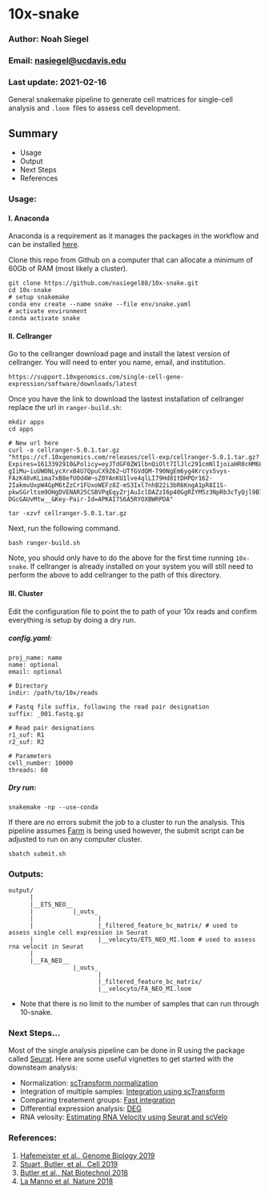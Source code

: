 # 10x-snake
### Author: Noah Siegel
### Email: nasiegel@ucdavis.edu
### Last update: 2021-02-16
General snakemake pipeline to generate cell matrices for single-cell analysis and ```.loom ```files to assess cell development.

## Summary
* Usage
* Output
* Next Steps
* References

### Usage:
#### I. Anaconda
Anaconda is a requirement as it manages the packages in the workflow and can be installed [here](https://docs.conda.io/projects/conda/en/latest/user-guide/install/linux.html).

Clone this repo from Github on a computer that can allocate a minimum of 60Gb of RAM (most likely a cluster).
```
git clone https://github.com/nasiegel88/10x-snake.git
cd 10x-snake
# setup snakemake
conda env create --name snake --file env/snake.yaml
# activate environment
conda activate snake
```
#### II. Cellranger
Go to the cellranger download page and install the latest version of cellranger. You will need to enter you name, email, and institution.
```
https://support.10xgenomics.com/single-cell-gene-expression/software/downloads/latest
```

Once you have the link to download the lastest installation of cellranger replace the url in 
```ranger-build.sh```:
```
mkdir apps
cd apps

# New url here
curl -o cellranger-5.0.1.tar.gz "https://cf.10xgenomics.com/releases/cell-exp/cellranger-5.0.1.tar.gz?Expires=1613392910&Policy=eyJTdGF0ZW1lbnQiOlt7IlJlc291cmNlIjoiaHR0cHM6Ly9jZi4xMHhnZW5vbWljcy5jb20vcmVsZWFzZXMvY2VsbC1leHAvY2VsbHJhbmdlci01LjAuMS50YXIuZ3oiLCJDb25kaXRpb24iOnsiRGF0ZUxlc3NUaGFuIjp7IkFXUzpFcG9jaFRpbWUiOjE2MTMzOTI5MTB9fX1dfQ__&Signature=jCzQaXWhnVZFXxqfIeJCD0gnz0ULZoHPkntqQ-gIiMu~iuUWONLycXrxB4U7QpuCX9Z62~UTfGVdQM-T90NgEm6yg4Krcys5vys-FAzK48vKLima7xB8efUOd4W~sZ0YAnKU1lve4qlLI79Hd81tDHPQr162-2IakmvUxpW4GpM6tZzCr1FUxoWEFz8Z-mS3Ixl7nhB22i3bR6KngA1pR8I1S-pkwSGrltsm9OHgDVENAR25CSBVPqEqyZrjAuIclDAZzI6p40GgRIYM5z3NpRb3cTyQjl9B7CogA1DqvrIYSwChKfnh2j6O6cBZanav30K3ktHYTwm-DGcGAUvMtw__&Key-Pair-Id=APKAI7S6A5RYOXBWRPDA"

tar -xzvf cellranger-5.0.1.tar.gz
```

Next, run the following command.
```
bash ranger-build.sh
```
Note, you should only have to do the above for the first time running ```10x-snake```. If cellranger is already installed on your system you will still need to perform the above to add cellranger to the path of this directory.

#### III. Cluster

Edit the configuration file to point the to path of your 10x reads and confirm everything is setup by doing a dry run.

##### config.yaml:
```
proj_name: name
name: optional
email: optional

# Directory
indir: /path/to/10x/reads

# Fastq file suffix, following the read pair designation
suffix: _001.fastq.gz

# Read pair designations
r1_suf: R1
r2_suf: R2

# Parameters
cell_number: 10000
threads: 60
```
##### Dry run:
```
snakemake -np --use-conda
```
If there are no errors submit the job to a cluster to run the analysis. This pipeline assumes [Farm](https://wiki.cse.ucdavis.edu/support/systems/farm) is being used however, the submit script can be adjusted to run on any computer cluster.

```
sbatch submit.sh
```

### Outputs:
```
output/
      |
      |__ETS_NEO__
      |           |_outs_
      |                  |
      |                  |_filtered_feature_bc_matrix/ # used to assess single cell expression in Seurat
      |                  |__velocyto/ETS_NEO_MI.loom # used to assess rna velocit in Seurat
      |
      |__FA_NEO__
                  |_outs_
                         |
                         |_filtered_feature_bc_matrix/
                         |__velocyto/FA_NEO_MI.loom
```
* Note that there is no limit to the number of samples that can run through 10-snake.

### Next Steps...
Most of the single analysis pipeline can be done in R using the package called [Seurat](). Here are some useful vignettes to get started with the downsteam analysis:
* Normalization: [scTransform normalization](https://satijalab.org/seurat/articles/sctransform_vignette.html)
* Integration of multiple samples: [Integration using scTransform](https://satijalab.org/seurat/archive/v3.0/integration.html)
* Comparing treatement groups: [Fast integration](https://satijalab.org/seurat/articles/integration_rpca.html)
* Differential expression analysis: [DEG](https://satijalab.org/seurat/articles/de_vignette.html)
* RNA velosity: [Estimating RNA Velocity using Seurat and scVelo](https://htmlpreview.github.io/?https://github.com/satijalab/seurat-wrappers/blob/master/docs/scvelo.html)
### References:
1. [Hafemeister et al., Genome Biology 2019](https://genomebiology.biomedcentral.com/articles/10.1186/s13059-019-1874-1)
2. [Stuart, Butler, et al., Cell 2019](https://www.cell.com/cell/fulltext/S0092-8674(19)30559-8)
3. [Butler et al., Nat Biotechnol 2018](https://www.nature.com/articles/nbt.4096)
4. [La Manno et al, Nature 2018](https://www.nature.com/articles/s41586-018-0414-6)
